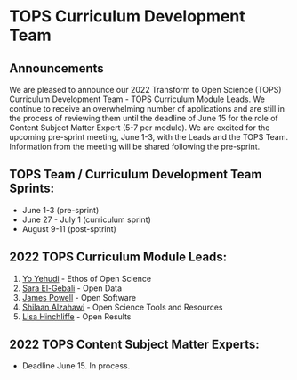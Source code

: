 # TOPS Curriculum Development Team

## Announcements

We are pleased to announce our 2022 Transform to Open Science (TOPS) Curriculum Development Team - TOPS Curriculum Module Leads. We continue to receive an overwhelming number of applications and are still in the process of reviewing them until the deadline of June 15 for the role of Content Subject Matter Expert (5-7 per module). We are excited for the upcoming pre-sprint meeting, June 1-3, with the Leads and the TOPS Team. Information from the meeting will be shared following the pre-sprint. 

## TOPS Team / Curriculum Development Team Sprints:

- June 1-3 (pre-sprint)
- June 27 - July 1 (curriculum sprint)
- August 9-11 (post-sptrint)

## 2022 TOPS Curriculum Module Leads:

1. [Yo Yehudi](https://twitter.com/yoyehudi) - Ethos of Open Science
2. [Sara El-Gebali](https://twitter.com/yalahowy) - Open Data
3. [James Powell](https://www.dontusethiscode.com/) - Open Software
4. [Shilaan Alzahawi](https://shilaan.rbind.io/author/shilaan-alzahawi/) - Open Science Tools and Resources
5. [Lisa Hinchliffe](https://twitter.com/lisalibrarian) - Open Results

## 2022 TOPS Content Subject Matter Experts:

- Deadline June 15. In process.
